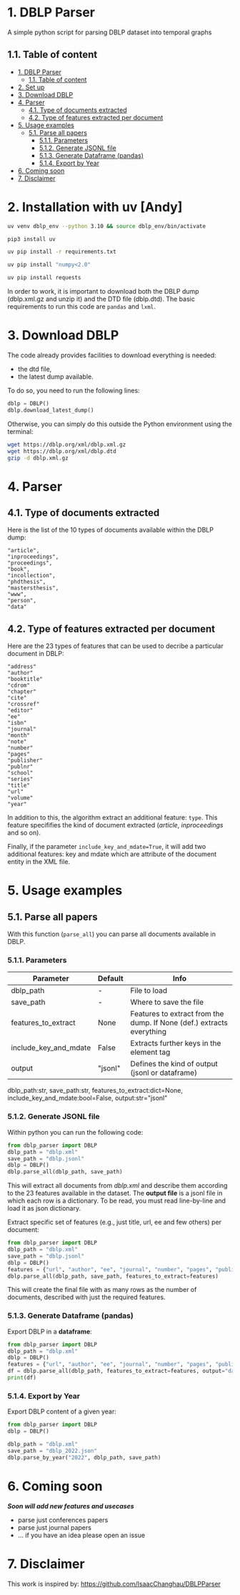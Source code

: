 # 1. DBLP Parser
A simple python script for parsing DBLP dataset into temporal graphs


## 1.1. Table of content
- [1. DBLP Parser](#1-dblp-parser)
  - [1.1. Table of content](#11-table-of-content)
- [2. Set up](#2-set-up)
- [3. Download DBLP](#3-download-dblp)
- [4. Parser](#4-parser)
  - [4.1. Type of documents extracted](#41-type-of-documents-extracted)
  - [4.2. Type of features extracted per document](#42-type-of-features-extracted-per-document)
- [5. Usage examples](#5-usage-examples)
  - [5.1. Parse all papers](#51-parse-all-papers)
    - [5.1.1. Parameters](#511-parameters)
    - [5.1.2. Generate JSONL file](#512-generate-jsonl-file)
    - [5.1.3. Generate Dataframe (pandas)](#513-generate-dataframe-pandas)
    - [5.1.4. Export by Year](#514-export-by-year)
- [6. Coming soon](#6-coming-soon)
- [7. Disclaimer](#7-disclaimer)

# 2. Installation with uv [Andy]

```bash
uv venv dblp_env --python 3.10 && source dblp_env/bin/activate

pip3 install uv

uv pip install -r requirements.txt

uv pip install "numpy<2.0"

uv pip install requests
```

In order to work, it is important to download both the DBLP dump (dblp.xml.gz and unzip it) and the DTD file (dblp.dtd).
The basic requirements to run this code are ```pandas``` and ```lxml```.

# 3. Download DBLP

The code already provides facilities to download everything is needed:
* the dtd file,
* the latest dump available.

To do so, you need to run the following lines:

```python
dblp = DBLP()
dblp.download_latest_dump()
```

Otherwise, you can simply do this outside the Python environment using the terminal:
```bash
wget https://dblp.org/xml/dblp.xml.gz
wget https://dblp.org/xml/dblp.dtd
gzip -d dblp.xml.gz
```


# 4. Parser

## 4.1. Type of documents extracted

Here is the list of the 10 types of documents available within the DBLP dump:

```
"article",
"inproceedings",
"proceedings",
"book",
"incollection",
"phdthesis",
"mastersthesis",
"www",
"person",
"data"
```

## 4.2. Type of features extracted per document

Here are the 23 types of features that can be used to decribe a particular document in DBLP:

```
"address" 
"author" 
"booktitle"
"cdrom" 
"chapter" 
"cite" 
"crossref" 
"editor" 
"ee" 
"isbn"
"journal" 
"month" 
"note" 
"number" 
"pages" 
"publisher" 
"publnr" 
"school" 
"series" 
"title" 
"url"
"volume" 
"year"
```

In addition to this, the algorithm extract an additional feature: ```type```. This feature specififies the kind of document extracted (*article*, *inproceedings* and so on).

Finally, if the parameter ```include_key_and_mdate=True```, it will add two additional features: key and mdate which are attribute of the document entity in the XML file. 


# 5. Usage examples

## 5.1. Parse all papers

With this function (```parse_all```) you can parse all documents available in DBLP.

### 5.1.1. Parameters

| Parameter   | Default | Info |
| ----------- | ----------- | ----------- |
| dblp_path   | -      | File to load |
| save_path   | -      | Where to save the file |
| features_to_extract   | None      | Features to extract from the dump. If None (def.) extracts everything|
| include_key_and_mdate   | False      | Extracts further keys in the element tag|
| output   | "jsonl"      | Defines the kind of output (jsonl or dataframe)|

dblp_path:str, save_path:str, features_to_extract:dict=None, include_key_and_mdate:bool=False, output:str="jsonl"
### 5.1.2. Generate JSONL file

Within python you can run the following code:
```python
from dblp_parser import DBLP
dblp_path = "dblp.xml"
save_path = "dblp.jsonl"
dblp = DBLP()
dblp.parse_all(dblp_path, save_path)
```
This will extract all documents from *dblp.xml* and describe them according to the 23 features available in the dataset. 
The **output file** is a jsonl file in which each row is a dictionary. To be read, you must read line-by-line and load it as json dictionary.

Extract specific set of features (e.g., just title, url, ee and few others) per document:
```python
from dblp_parser import DBLP
dblp_path = "dblp.xml"
save_path = "dblp.jsonl"
dblp = DBLP()
features = {"url", "author", "ee", "journal", "number", "pages", "publisher", "series","booktitle", "title", "volume", "year"}
dblp.parse_all(dblp_path, save_path, features_to_extract=features)
```
This will create the final file with as many rows as the number of documents, described with just the required features.

### 5.1.3. Generate Dataframe (pandas)

Export DBLP in a **dataframe**:
```python
from dblp_parser import DBLP
dblp_path = "dblp.xml"
dblp = DBLP()
features = {"url", "author", "ee", "journal", "number", "pages", "publisher", "series","booktitle", "title", "volume", "year"}
df = dblp.parse_all(dblp_path, features_to_extract=features, output="dataframe")
print(df)
```

### 5.1.4. Export by Year

Export DBLP content of a given year:
```python
from dblp_parser import DBLP
dblp = DBLP()

dblp_path = "dblp.xml"
save_path = "dblp_2022.json"
dblp.parse_by_year("2022", dblp_path, save_path)
```

# 6. Coming soon
**_Soon will add new features and usecases_**
* parse just conferences papers
* parse just journal papers
* ... if you have an idea please open an issue 


# 7. Disclaimer

This work is inspired by: https://github.com/IsaacChanghau/DBLPParser
